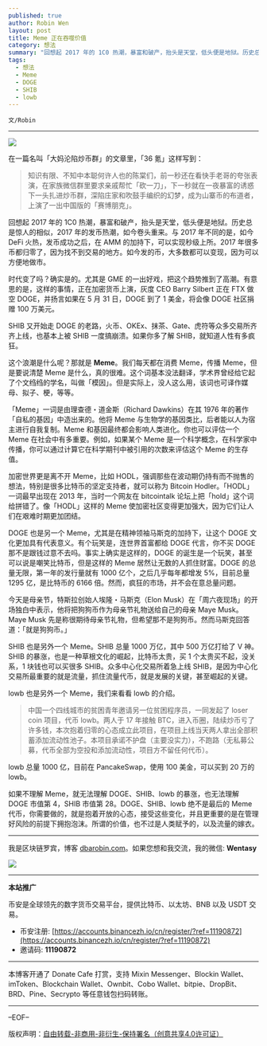 ```yaml
---
published: true
author: Robin Wen
layout: post
title: Meme 正在吞噬价值
category: 想法
summary: "回想起 2017 年的 1C0 热潮，暴富和破产，抬头是天堂，低头便是地狱。历史总是惊人的相似，2017 年的发币热潮，如今卷头重来。与 2017 年不同的是，如今 DeFi 火热，发币成功之后，在 AMM 的加持下，可以实现秒级上所。2017 年很多币都归零了，因为找不到交易的地方。如今发的币，大多数都可以变现，因为可以方便地做市。如果不理解 Meme，就无法理解 DOGE、SHIB、lowb 的暴涨，也无法理解 DOGE 市值第 4，SHIB 市值第 28。DOGE、SHIB、lowb 绝不是最后的 Meme 代币，你需要做的，就是抱着开放的心态，接受这些变化，并且更重要的是在管理好风险的前提下拥抱泡沫。所谓的价值，也不过是人类赋予的，以及流量的嫁衣。"
tags:
  - 想法
  - Meme
  - DOGE
  - SHIB
  - lowb
---
```


`文/Robin`

***

![](https://cdn.dbarobin.com/wgco747.png)

在一篇名叫「大妈沦陷炒币群」的文章里，「36 氪」这样写到：

> 知识有限、不知中本聪何许人也的陈棠们，前一秒还在看快手老哥的夸张表演，在家族微信群里要求亲戚帮忙「砍一刀」，下一秒就在一夜暴富的诱惑下一头扎进炒币群，深陷庄家和吹鼓手编织的幻梦，成为山寨币的布道者，上演了一出中国版的「赛博朋克」。

回想起 2017 年的 1C0 热潮，暴富和破产，抬头是天堂，低头便是地狱。历史总是惊人的相似，2017 年的发币热潮，如今卷头重来。与 2017 年不同的是，如今 DeFi 火热，发币成功之后，在 AMM 的加持下，可以实现秒级上所。2017 年很多币都归零了，因为找不到交易的地方。如今发的币，大多数都可以变现，因为可以方便地做市。

时代变了吗？确实是的。尤其是 GME 的一出好戏，把这个趋势推到了高潮。有意思的是，这样的事情，正在加密货币上演，灰度 CEO Barry Silbert 正在 FTX 做空 DOGE，并扬言如果在 5 月 31 日，DOGE 到了 1 美金，将会像 DOGE 社区捐赠 100 万美元。

SHIB 又开始走 DOGE 的老路，火币、OKEx、抹茶、Gate、虎符等众多交易所齐齐上线，也基本上被 SHIB 一度搞崩溃。如果你多了解 SHIB，就知道人性有多疯狂。

这个浪潮是什么呢？那就是 **Meme**。我们每天都在消费 Meme，传播 Meme，但是要说清楚 Meme 是什么，真的很难。这个词基本没法翻译，学术界曾经给它起了个文绉绉的学名，叫做「模因」。但是实际上，没人这么用，该词也可译作媒母、拟子、梗，等等。

「Meme」一词是由理查德・道金斯（Richard Dawkins）在其 1976 年的著作「自私的基因」中造出来的。他将 Meme 与生物学的基因类比，后者能以人为宿主进行自我复制。Meme 和基因最终都会影响人类进化。你也可以评估一个 Meme 在社会中有多重要。例如，如果某个 Meme 是一个科学概念，在科学家中传播，你可以通过计算它在科学期刊中被引用的次数来评估这个 Meme 的生存值。

加密世界更是离不开 Meme，比如 HODL，强调那些在波动期仍持有而不抛售的想法，特别是很多比特币的坚定支持者，就可以称为 Bitcoin Hodler。「HODL」一词最早出现在 2013 年，当时一个网友在 bitcointalk 论坛上把「hold」这个词给拼错了。像「HODL」这样的 Meme 使加密社区变得更加强大，因为它们让人们在艰难时期更加团结。

DOGE 也是另一个 Meme，尤其是在精神领袖马斯克的加持下，让这个 DOGE 文化更加具有代表意义。有个玩笑是，连世界首富都给 DOGE 代言，你不买 DOGE 那不是跟钱过意不去吗。事实上确实是这样的，DOGE 的诞生是一个玩笑，甚至可以说是嘲笑比特币，但是这样的 Meme 居然让无数的人抓住财富。DOGE 的总量无限，第一年的发行量就有 1000 亿个，之后几乎每年都增发 5%，目前总量 1295 亿，是比特币的 6166 倍。然而，疯狂的市场，并不会在意总量问题。

今天是母亲节，特斯拉创始人埃隆・马斯克（Elon Musk）在「周六夜现场」的开场独白中表示，他将把狗狗币作为母亲节礼物送给自己的母亲 Maye Musk。Maye Musk 先是称很期待母亲节礼物，但希望那不是狗狗币。然而马斯克回答道：「就是狗狗币。」

SHIB 也是另外一个 Meme。SHIB 总量 1000 万亿，其中 500 万亿打给了 V 神。SHIB 的暴涨，也是一种草根文化的崛起，比特币太贵，买 1 个太贵买不起，没关系，1 块钱也可以买很多 SHIB。众多中心化交易所着急上线 SHIB，是因为中心化交易所最重要的就是流量，抓住流量代币，就是发展的关键，甚至崛起的关键。

lowb 也是另外一个 Meme，我们来看看 lowb 的介绍。

> 中国一个四线城市的贫困青年邀请另一位贫困程序员，一同发起了 loser coin 项目，代币 lowb。两人于 17 年接触 BTC，进入币圈，陆续炒币亏了许多钱，本次抱着归零的心态成立此项目，在项目上线当天两人拿出全部积蓄添加流动性池子。本项目承诺不护盘（主要没实力），不跑路（无私募公募，代币全部为空投和添加流动性，项目方不留任何代币）。

lowb 总量 1000 亿，目前在 PancakeSwap，使用 100 美金，可以买到 20 万的 lowb。

如果不理解 Meme，就无法理解 DOGE、SHIB、lowb 的暴涨，也无法理解 DOGE 市值第 4，SHIB 市值第 28。DOGE、SHIB、lowb 绝不是最后的 Meme 代币，你需要做的，就是抱着开放的心态，接受这些变化，并且更重要的是在管理好风险的前提下拥抱泡沫。所谓的价值，也不过是人类赋予的，以及流量的嫁衣。

***

我是区块链罗宾，博客 [dbarobin.com](https://dbarobin.com/)。如果您想和我交流，我的微信: **Wentasy**

![](https://cdn.dbarobin.com/v4yywe2.png)

***

**本站推广**

币安是全球领先的数字货币交易平台，提供比特币、以太坊、BNB 以及 USDT 交易。

* 币安注册: [https://accounts.binancezh.io/cn/register/?ref=11190872](https://accounts.binancezh.io/cn/register/?ref=11190872)
* 邀请码: **11190872**

***

本博客开通了 Donate Cafe 打赏，支持 Mixin Messenger、Blockin Wallet、imToken、Blockchain Wallet、Ownbit、Cobo Wallet、bitpie、DropBit、BRD、Pine、Secrypto 等任意钱包扫码转账。

<center>
    <div class="--donate-button"
         data-button-id="f8b9df0d-af9a-460d-8258-d3f435445075"
    ></div>
</center>

***

–EOF–

版权声明：[自由转载-非商用-非衍生-保持署名（创意共享4.0许可证）](http://creativecommons.org/licenses/by-nc-nd/4.0/deed.zh)